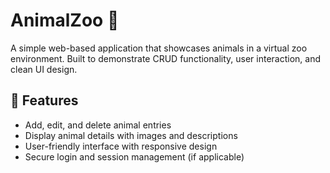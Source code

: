 # AnimalZoo 🐾

A simple web-based application that showcases animals in a virtual zoo environment. Built to demonstrate CRUD functionality, user interaction, and clean UI design.

## 🌟 Features
- Add, edit, and delete animal entries
- Display animal details with images and descriptions
- User-friendly interface with responsive design
- Secure login and session management (if applicable)
